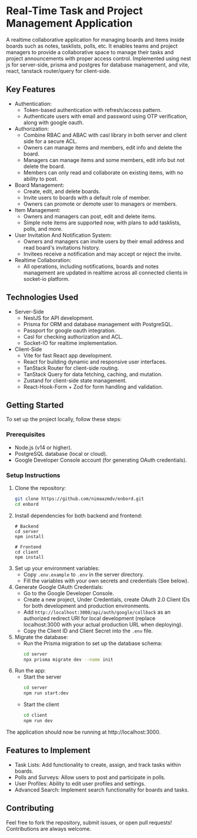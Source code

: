 # Real-Time Task and Project Management Application
A realtime collaborative application for managing boards and items inside boards such as notes, tasklists, polls, etc. It enables teams and project managers to provide a collaborative space to manage their tasks and project announcements with proper access control. Implemented using nest js for server-side, prisma and postgres for database management, and vite, react, tanstack router/query for client-side.

## Key Features
- Authentication:
  - Token-based authentication with refresh/access pattern.
  - Authenticate users with email and password using OTP verification, along with google oauth.
- Authorization:
  - Combine RBAC and ABAC with casl library in both server and client side for a secure ACL.
  - Owners can manage items and members, edit info and delete the board.
  - Managers can manage items and some members, edit info but not delete the board.
  - Members can only read and collaborate on existing items, with no ability to post.
- Board Management:
  - Create, edit, and delete boards.
  - Invite users to boards with a default role of member.
  - Owners can promote or demote user to managers or members.
- Item Management:
  - Owners and managers can post, edit and delete items.
  - Simple note items are supported now, with plans to add tasklists, polls, and more.
- User Invitation And Notification System:
  - Owners and managers can invite users by their email address and read board's invitations history.
  - Invitees receive a notification and may accept or reject the invite.
- Realtime Collaboration:
  - All operations, including notifications, boards and notes management are updated in realtime across all connected clients in socket-io platform.

## Technologies Used
- Server-Side
  - NestJS for API development.
  - Prisma for ORM and database management with PostgreSQL.
  - Passport for google oauth integration.
  - Casl for checking authorization and ACL.
  - Socket-IO for realtime implementation.
- Client-Side
  - Vite for fast React app development.
  - React for building dynamic and responsive user interfaces.
  - TanStack Router for client-side routing.
  - TanStack Query for data fetching, caching, and mutation.
  - Zustand for client-side state management.
  - React-Hook-Form + Zod for form handling and validation.

## Getting Started
To set up the project locally, follow these steps:
### Prerequisites
- Node.js (v14 or higher).
- PostgreSQL database (local or cloud).
- Google Developer Console account (for generating OAuth credentials).
### Setup Instructions
1. Clone the repository:
    ```bash
    git clone https://github.com/nimaazmdv/enbord.git
    cd enbord
    ```
2. Install dependencies for both backend and frontend:
    ```
    # Backend
    cd server
    npm install
    
    # Frontend
    cd client
    npm install
    ```
3. Set up your environment variables:
   - Copy `.env.example` to `.env` in the server directory.
   - Fill the variables with your own secrets and credentials (See below).
4. Generate Google OAuth Credentials:
   - Go to the Google Developer Console.
   - Create a new project, Under Credentials, create OAuth 2.0 Client IDs for both development and production environments.
   - Add `http://localhost:3000/api/auth/google/callback` as an authorized redirect URI for local development (replace localhost:3000 with your actual production URL when deploying).
   - Copy the Client ID and Client Secret into the `.env` file.
5. Migrate the database:
   - Run the Prisma migration to set up the database schema:
      ```bash
      cd server
      npx prisma migrate dev --name init
      ```
6. Run the app:
   - Start the server
      ```bash
      cd server
      npm run start:dev
      ```
   - Start the client
      ```bash
      cd client
      npm run dev
      ```
The application should now be running at http://localhost:3000.

## Features to Implement
- Task Lists: Add functionality to create, assign, and track tasks within boards.
- Polls and Surveys: Allow users to post and participate in polls.
- User Profiles: Ability to edit user profiles and settings.
- Advanced Search: Implement search functionality for boards and tasks.

## Contributing
Feel free to fork the repository, submit issues, or open pull requests! Contributions are always welcome.
